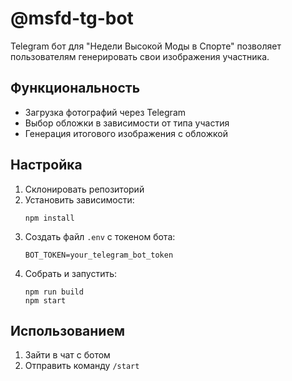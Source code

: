 # @msfd-tg-bot

Telegram бот для "Недели Высокой Моды в Спорте" позволяет пользователям генерировать свои изображения участника.

## Функциональность

- Загрузка фотографий через Telegram
- Выбор обложки в зависимости от типа участия
- Генерация итогового изображения с обложкой

## Настройка

1. Склонировать репозиторий
2. Установить зависимости:
   ```
   npm install
   ```
3. Создать файл `.env` с токеном бота:
   ```
   BOT_TOKEN=your_telegram_bot_token
   ```
4. Собрать и запустить:
   ```
   npm run build
   npm start
   ```

## Использованием

1. Зайти в чат с ботом
2. Отправить команду `/start`
